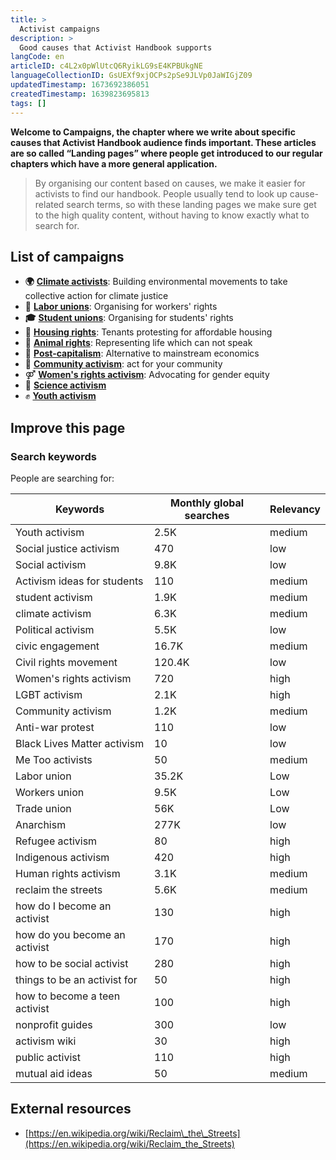 ```yaml
---
title: >
  Activist campaigns
description: >
  Good causes that Activist Handbook supports
langCode: en
articleID: c4L2x0pWlUtcQ6RyikLG9sE4KPBUkgNE
languageCollectionID: GsUEXf9xjOCPs2pSe9JLVp0JaWIGjZ09
updatedTimestamp: 1673692386051
createdTimestamp: 1639823695813
tags: []
---
```


**Welcome to Campaigns, the chapter where we write about specific causes that Activist Handbook audience finds important. These articles are so called “Landing pages” where people get introduced to our regular chapters which have a more general application.**

> By organising our content based on causes, we make it easier for activists to find our handbook. People usually tend to look up cause-related search terms, so with these landing pages we make sure get to the high quality content, without having to know exactly what to search for.

## List of campaigns

-   **🌍** [**Climate activists**](/campaigns/climate): Building environmental movements to take collective action for climate justice
-   **💪** [**Labor unions**](/campaigns/labor-unions): Organising for workers' rights
-   **🎓** [**Student unions**](/campaigns/student-unions): Organising for students' rights
-   **🏡** [**Housing rights**](/campaigns/housing): Tenants protesting for affordable housing
-   **🐷** [**Animal rights**](/campaigns/animal-rights): Representing life which can not speak
-   **💸** [**Post-capitalism**](/campaigns/post-capitalism): Alternative to mainstream economics
-   **🙌** [**Community activism**](/campaigns/community-activism): act for your community
-   ⚤ [**Women's rights activism**](/campaigns/womens-rights): Advocating for gender equity
-   🥼 [**Science activism**](/campaigns/science-activism)
-   ✊ [**Youth activism**](/campaigns/youth)

## Improve this page

### Search keywords

People are searching for:

<div><table><thead><tr><th>Keywords</th><th>Monthly global searches</th><th>Relevancy</th></tr></thead><tbody><tr><td>Youth activism</td><td>2.5K</td><td>medium</td></tr><tr><td>Social justice activism</td><td>470</td><td>low</td></tr><tr><td>Social activism</td><td>9.8K</td><td>low</td></tr><tr><td>Activism ideas for students</td><td>110</td><td>medium</td></tr><tr><td>student activism</td><td>1.9K</td><td>medium</td></tr><tr><td>climate activism</td><td>6.3K</td><td>medium</td></tr><tr><td>Political <span>activism</span></td><td>5.5K</td><td>low</td></tr><tr><td>civic engagement</td><td>16.7K</td><td>medium</td></tr><tr><td>Civil rights movement</td><td>120.4K</td><td>low</td></tr><tr><td>Women's rights activism</td><td>720</td><td>high</td></tr><tr><td>LGBT activism</td><td>2.1K</td><td>high</td></tr><tr><td>Community activism</td><td>1.2K</td><td>medium</td></tr><tr><td>Anti-war protest</td><td>110</td><td>low</td></tr><tr><td>Black Lives Matter activism</td><td>10</td><td>low</td></tr><tr><td>Me Too activists</td><td>50</td><td>medium</td></tr><tr><td>Labor union</td><td>35.2K</td><td>Low</td></tr><tr><td>Workers union</td><td>9.5K</td><td>Low</td></tr><tr><td>Trade union</td><td>56K</td><td>Low</td></tr><tr><td>Anarchism</td><td>277K</td><td>low</td></tr><tr><td>Refugee activism</td><td>80</td><td>high</td></tr><tr><td>Indigenous activism</td><td>420</td><td>high</td></tr><tr><td>Human rights activism</td><td>3.1K</td><td>medium</td></tr><tr><td>reclaim the streets</td><td>5.6K</td><td>medium</td></tr><tr><td>how do I become an activist</td><td>130</td><td>high</td></tr><tr><td>how do you become an activist</td><td>170</td><td>high</td></tr><tr><td>how to be social activist</td><td>280</td><td>high</td></tr><tr><td>things to be an activist for</td><td>50</td><td>high</td></tr><tr><td>how to become a teen activist</td><td>100</td><td>high</td></tr><tr><td>nonprofit guides</td><td>300</td><td>low</td></tr><tr><td>activism wiki</td><td>30</td><td>high</td></tr><tr><td>public activist</td><td>110</td><td>high</td></tr><tr><td>mutual aid ideas</td><td>50</td><td>medium</td></tr></tbody></table></div>

## External resources

-   [https://en.wikipedia.org/wiki/Reclaim\_the\_Streets](https://en.wikipedia.org/wiki/Reclaim_the_Streets)